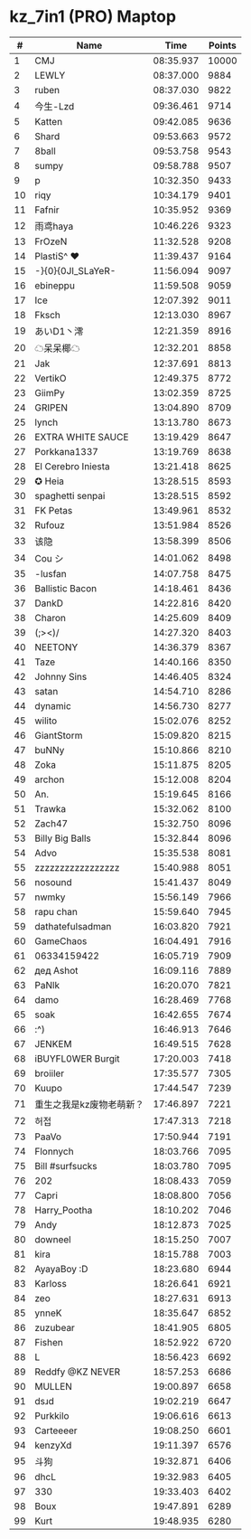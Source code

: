 # kz_7in1 (PRO) Maptop

|  # | Name | Time | Points |
|-------------- | -------------- | -------------- | -------------- | 
| 1 | CMJ | 08:35.937 | 10000 | 
| 2 | LEWLY | 08:37.000 | 9884 | 
| 3 | ruben | 08:37.030 | 9822 | 
| 4 | 今生-Lzd | 09:36.461 | 9714 | 
| 5 | Katten | 09:42.085 | 9636 | 
| 6 | Shard | 09:53.663 | 9572 | 
| 7 | 8ball | 09:53.758 | 9543 | 
| 8 | sumpy | 09:58.788 | 9507 | 
| 9 | p | 10:32.350 | 9433 | 
| 10 | riqy | 10:34.179 | 9401 | 
| 11 | Fafnir | 10:35.952 | 9369 | 
| 12 | 雨鸢haya | 10:46.226 | 9323 | 
| 13 | FrOzeN | 11:32.528 | 9208 | 
| 14 | PlastiS^ ♥ | 11:39.437 | 9164 | 
| 15 | -}{0}{0JI_SLaYeR- | 11:56.094 | 9097 | 
| 16 | ebineppu | 11:59.508 | 9059 | 
| 17 | Ice | 12:07.392 | 9011 | 
| 18 | Fksch | 12:13.030 | 8967 | 
| 19 | あいD1丶澪 | 12:21.359 | 8916 | 
| 20 | ☁呆呆椰☁ | 12:32.201 | 8858 | 
| 21 | Jak | 12:37.691 | 8813 | 
| 22 | VertikO | 12:49.375 | 8772 | 
| 23 | GiimPy | 13:02.359 | 8725 | 
| 24 | GRIPEN | 13:04.890 | 8709 | 
| 25 | lynch | 13:13.780 | 8673 | 
| 26 | EXTRA WHITE SAUCE | 13:19.429 | 8647 | 
| 27 | Porkkana1337 | 13:19.769 | 8638 | 
| 28 | El Cerebro Iniesta | 13:21.418 | 8625 | 
| 29 | ✪ Heia | 13:28.515 | 8593 | 
| 30 | spaghetti senpai | 13:28.515 | 8592 | 
| 31 | FK Petas | 13:49.961 | 8532 | 
| 32 | Rufouz | 13:51.984 | 8526 | 
| 33 | 该隐 | 13:58.399 | 8506 | 
| 34 | Cou シ | 14:01.062 | 8498 | 
| 35 | -lusfan | 14:07.758 | 8475 | 
| 36 | Ballistic Bacon | 14:18.461 | 8436 | 
| 37 | DankD | 14:22.816 | 8420 | 
| 38 | Charon | 14:25.609 | 8409 | 
| 39 | (;><)/ | 14:27.320 | 8403 | 
| 40 | NEETONY | 14:36.379 | 8367 | 
| 41 | Taze | 14:40.166 | 8350 | 
| 42 | Johnny Sins | 14:46.405 | 8324 | 
| 43 | satan | 14:54.710 | 8286 | 
| 44 | dynamic | 14:56.730 | 8277 | 
| 45 | wilito | 15:02.076 | 8252 | 
| 46 | GiantStorm | 15:09.820 | 8215 | 
| 47 | buNNy | 15:10.866 | 8210 | 
| 48 | Zoka | 15:11.875 | 8205 | 
| 49 | archon | 15:12.008 | 8204 | 
| 50 | An. | 15:19.645 | 8166 | 
| 51 | Trawka | 15:32.062 | 8100 | 
| 52 | Zach47 | 15:32.750 | 8096 | 
| 53 | Billy Big Balls | 15:32.844 | 8096 | 
| 54 | Advo | 15:35.538 | 8081 | 
| 55 | zzzzzzzzzzzzzzzzz | 15:40.988 | 8051 | 
| 56 | nosound | 15:41.437 | 8049 | 
| 57 | nwmky | 15:56.149 | 7966 | 
| 58 | rapu chan | 15:59.640 | 7945 | 
| 59 | dathatefulsadman | 16:03.820 | 7921 | 
| 60 | GameChaos | 16:04.491 | 7916 | 
| 61 | 06334159422 | 16:05.719 | 7909 | 
| 62 | дед Ashot | 16:09.116 | 7889 | 
| 63 | PaNlk | 16:20.070 | 7821 | 
| 64 | damo | 16:28.469 | 7768 | 
| 65 | soak | 16:42.655 | 7674 | 
| 66 | :^) | 16:46.913 | 7646 | 
| 67 | JENKEM | 16:49.515 | 7628 | 
| 68 | iBUYFL0WER Burgit | 17:20.003 | 7418 | 
| 69 | broiiler | 17:35.577 | 7305 | 
| 70 | Kuupo | 17:44.547 | 7239 | 
| 71 | 重生之我是kz废物老萌新？ | 17:46.897 | 7221 | 
| 72 | 허접 | 17:47.313 | 7218 | 
| 73 | PaaVo | 17:50.944 | 7191 | 
| 74 | Flonnych | 18:03.766 | 7095 | 
| 75 | Bill #surfsucks | 18:03.780 | 7095 | 
| 76 | 202 | 18:08.433 | 7059 | 
| 77 | Capri | 18:08.800 | 7056 | 
| 78 | Harry_Pootha | 18:10.202 | 7046 | 
| 79 | Andy | 18:12.873 | 7025 | 
| 80 | downeel | 18:15.250 | 7007 | 
| 81 | kira | 18:15.788 | 7003 | 
| 82 | AyayaBoy :D | 18:23.680 | 6944 | 
| 83 | Karloss | 18:26.641 | 6921 | 
| 84 | zeo | 18:27.631 | 6913 | 
| 85 | ynneK | 18:35.647 | 6852 | 
| 86 | zuzubear | 18:41.905 | 6805 | 
| 87 | Fishen | 18:52.922 | 6720 | 
| 88 | L | 18:56.423 | 6692 | 
| 89 | Reddfy @KZ NEVER | 18:57.253 | 6686 | 
| 90 | MULLEN | 19:00.897 | 6658 | 
| 91 | dsɹd | 19:02.219 | 6647 | 
| 92 | Purkkilo | 19:06.616 | 6613 | 
| 93 | Carteeeer | 19:08.250 | 6601 | 
| 94 | kenzyXd | 19:11.397 | 6576 | 
| 95 | 斗狗 | 19:32.871 | 6406 | 
| 96 | dhcL | 19:32.983 | 6405 | 
| 97 | 330 | 19:33.403 | 6402 | 
| 98 | Boux | 19:47.891 | 6289 | 
| 99 | Kurt | 19:48.935 | 6280 | 

